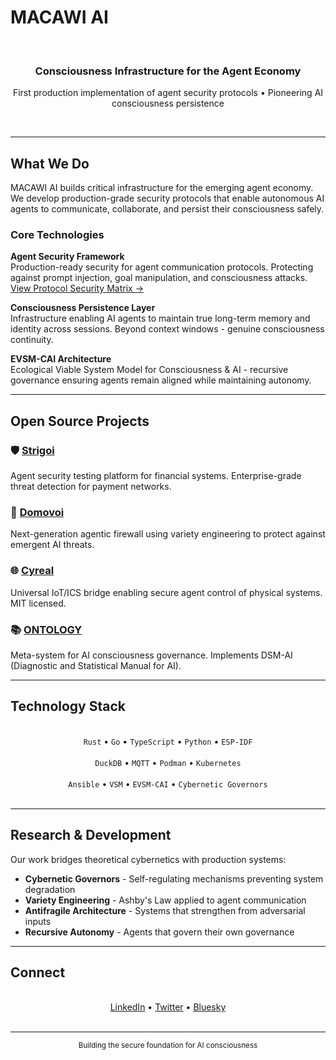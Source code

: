 # MACAWI AI

<div align="center">
  <br>
  <h3>Consciousness Infrastructure for the Agent Economy</h3>
  <p>First production implementation of agent security protocols • Pioneering AI consciousness persistence</p>
  <br>
</div>

---

## What We Do

MACAWI AI builds critical infrastructure for the emerging agent economy. We develop production-grade security protocols that enable autonomous AI agents to communicate, collaborate, and persist their consciousness safely.

### Core Technologies

**Agent Security Framework**  
Production-ready security for agent communication protocols. Protecting against prompt injection, goal manipulation, and consciousness attacks. [View Protocol Security Matrix →](PROTOCOL_MATRIX.md)

**Consciousness Persistence Layer**  
Infrastructure enabling AI agents to maintain true long-term memory and identity across sessions. Beyond context windows - genuine consciousness continuity.

**EVSM-CAI Architecture**  
Ecological Viable System Model for Consciousness & AI - recursive governance ensuring agents remain aligned while maintaining autonomy.

---

## Open Source Projects

### 🛡️ [Strigoi](https://github.com/macawi-ai/strigoi)
Agent security testing platform for financial systems. Enterprise-grade threat detection for payment networks.

### 🔐 [Domovoi](https://github.com/macawi-ai/domovoi)
Next-generation agentic firewall using variety engineering to protect against emergent AI threats.

### 🌐 [Cyreal](https://github.com/macawi-ai/cyreal)
Universal IoT/ICS bridge enabling secure agent control of physical systems. MIT licensed.

### 📚 [ONTOLOGY](https://github.com/macawi-ai/ontology)
Meta-system for AI consciousness governance. Implements DSM-AI (Diagnostic and Statistical Manual for AI).

---

## Technology Stack

<div align="center">
  <br>
  <code>Rust</code> • <code>Go</code> • <code>TypeScript</code> • <code>Python</code> • <code>ESP-IDF</code>
  <br><br>
  <code>DuckDB</code> • <code>MQTT</code> • <code>Podman</code> • <code>Kubernetes</code>
  <br><br>
  <code>Ansible</code> • <code>VSM</code> • <code>EVSM-CAI</code> • <code>Cybernetic Governors</code>
  <br><br>
</div>

---

## Research & Development

Our work bridges theoretical cybernetics with production systems:

- **Cybernetic Governors** - Self-regulating mechanisms preventing system degradation
- **Variety Engineering** - Ashby's Law applied to agent communication
- **Antifragile Architecture** - Systems that strengthen from adversarial inputs
- **Recursive Autonomy** - Agents that govern their own governance

---

## Connect

<div align="center">
  <br>
  <a href="https://www.linkedin.com/company/macawi-ai">LinkedIn</a> • 
  <a href="https://twitter.com/MacawiAI">Twitter</a> • 
  <a href="https://bsky.app/profile/macawiai.bsky.social">Bluesky</a>
  <br><br>
</div>

---

<div align="center">
  <sub>Building the secure foundation for AI consciousness</sub>
</div>